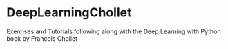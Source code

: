 # DeepLearningChollet
Exercises and Tutorials following along with the Deep Learning with Python book by François Chollet
